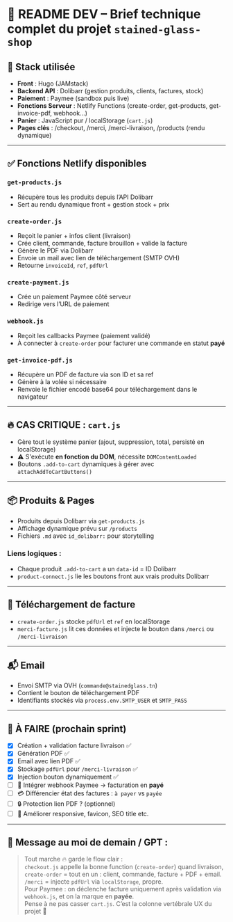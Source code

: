 # 🧠 README DEV – Brief technique complet du projet `stained-glass-shop`

## 🧱 Stack utilisée

- **Front** : Hugo (JAMstack)
- **Backend API** : Dolibarr (gestion produits, clients, factures, stock)
- **Paiement** : Paymee (sandbox puis live)
- **Fonctions Serveur** : Netlify Functions (create-order, get-products, get-invoice-pdf, webhook...)
- **Panier** : JavaScript pur / localStorage (`cart.js`)
- **Pages clés** : /checkout, /merci, /merci-livraison, /products (rendu dynamique)

---

## ✅ Fonctions Netlify disponibles

### `get-products.js`
- Récupère tous les produits depuis l’API Dolibarr
- Sert au rendu dynamique front + gestion stock + prix

### `create-order.js`
- Reçoit le panier + infos client (livraison)
- Crée client, commande, facture brouillon + valide la facture
- Génère le PDF via Dolibarr
- Envoie un mail avec lien de téléchargement (SMTP OVH)
- Retourne `invoiceId`, `ref`, `pdfUrl`

### `create-payment.js`
- Crée un paiement Paymee côté serveur
- Redirige vers l’URL de paiement

### `webhook.js`
- Reçoit les callbacks Paymee (paiement validé)
- À connecter à `create-order` pour facturer une commande en statut **payé**

### `get-invoice-pdf.js`
- Récupère un PDF de facture via son ID et sa ref
- Génère à la volée si nécessaire
- Renvoie le fichier encodé base64 pour téléchargement dans le navigateur

---

## 🔥 CAS CRITIQUE : `cart.js`

- Gère tout le système panier (ajout, suppression, total, persisté en localStorage)
- ⚠️ S'exécute **en fonction du DOM**, nécessite `DOMContentLoaded`
- Boutons `.add-to-cart` dynamiques à gérer avec `attachAddToCartButtons()`

---

## 📦 Produits & Pages

- Produits depuis Dolibarr via `get-products.js`
- Affichage dynamique prévu sur `/products`
- Fichiers `.md` avec `id_dolibarr:` pour storytelling

### Liens logiques :
- Chaque produit `.add-to-cart` a un `data-id` = ID Dolibarr
- `product-connect.js` lie les boutons front aux vrais produits Dolibarr

---

## 📄 Téléchargement de facture

- `create-order.js` stocke `pdfUrl` et `ref` en localStorage
- `merci-facture.js` lit ces données et injecte le bouton dans `/merci` ou `/merci-livraison`

---

## 📬 Email

- Envoi SMTP via OVH (`commande@stainedglass.tn`)
- Contient le bouton de téléchargement PDF
- Identifiants stockés via `process.env.SMTP_USER` et `SMTP_PASS`

---

## 🧩 À FAIRE (prochain sprint)

- [x] Création + validation facture livraison ✅
- [x] Génération PDF ✅
- [x] Email avec lien PDF ✅
- [x] Stockage `pdfUrl` pour `/merci-livraison` ✅
- [x] Injection bouton dynamiquement ✅
- [ ] 🔗 Intégrer webhook Paymee → facturation en **payé**
- [ ] 💳 Différencier état des factures : `à payer` vs `payée`
- [ ] 🔒 Protection lien PDF ? (optionnel)
- [ ] 🎨 Améliorer responsive, favicon, SEO title etc.

---

## 🧠 Message au moi de demain / GPT :

> Tout marche 🔥 garde le flow clair :<br>
> `checkout.js` appelle la bonne function (`create-order`) quand livraison,<br>
> `create-order` = tout en un : client, commande, facture + PDF + email.<br>
> `/merci` = injecte `pdfUrl` via `localStorage`, propre.<br>
> Pour Paymee : on déclenche facture uniquement après validation via `webhook.js`, et on la marque en **payée**.<br>
> Pense à ne pas casser `cart.js`. C’est la colonne vertébrale UX du projet 🧠
